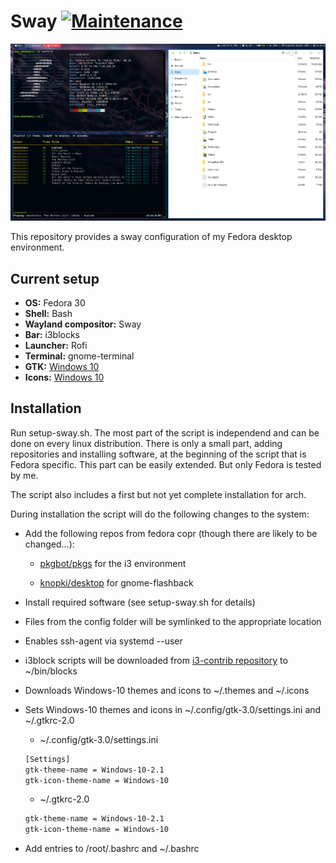 # Sway [![Maintenance](https://img.shields.io/maintenance/yes/2019.svg)]()

![First Rice](screen01.png)

This repository provides a sway configuration of my Fedora desktop environment.

## Current setup

* **OS:** Fedora 30
* **Shell:** Bash
* **Wayland compositor:** Sway
* **Bar:** i3blocks
* **Launcher:** Rofi
* **Terminal:** gnome-terminal
* **GTK:** [Windows 10](https://www.gnome-look.org/p/1013482/)
* **Icons:** [Windows 10](https://github.com/B00merang-Artwork/Windows-10)

## Installation

Run setup-sway.sh. The most part of the script is independend and can be done on every linux distribution. There is only a small part, adding repositories and installing software, at the beginning of the script that is Fedora specific. This part can be easily extended. But only Fedora is tested by me.

The script also includes a first but not yet complete installation for arch.

During installation the script will do the following changes to the system:

* Add the following repos from fedora copr (though there are likely to be changed...):

  * [pkgbot/pkgs](https://copr.fedorainfracloud.org/coprs/pkgbot/pkgs/) for the i3 environment

  * [knopki/desktop](https://copr.fedorainfracloud.org/coprs/knopki/desktop/) for gnome-flashback

* Install required software (see setup-sway.sh for details)

* Files from the config folder will be symlinked to the appropriate location

* Enables ssh-agent via systemd --user

* i3block scripts will be downloaded from [i3-contrib repository](https://github.com/vivien/i3blocks-contrib) to ~/bin/blocks

* Downloads Windows-10 themes and icons to ~/.themes and ~/.icons

* Sets Windows-10 themes and icons in ~/.config/gtk-3.0/settings.ini and ~/.gtkrc-2.0

  * ~/.config/gtk-3.0/settings.ini

  ```bash
  [Settings]
  gtk-theme-name = Windows-10-2.1
  gtk-icon-theme-name = Windows-10
  ```

  * ~/.gtkrc-2.0

  ```bash
  gtk-theme-name = Windows-10-2.1
  gtk-icon-theme-name = Windows-10
  ```

* Add entries to /root/.bashrc and ~/.bashrc
